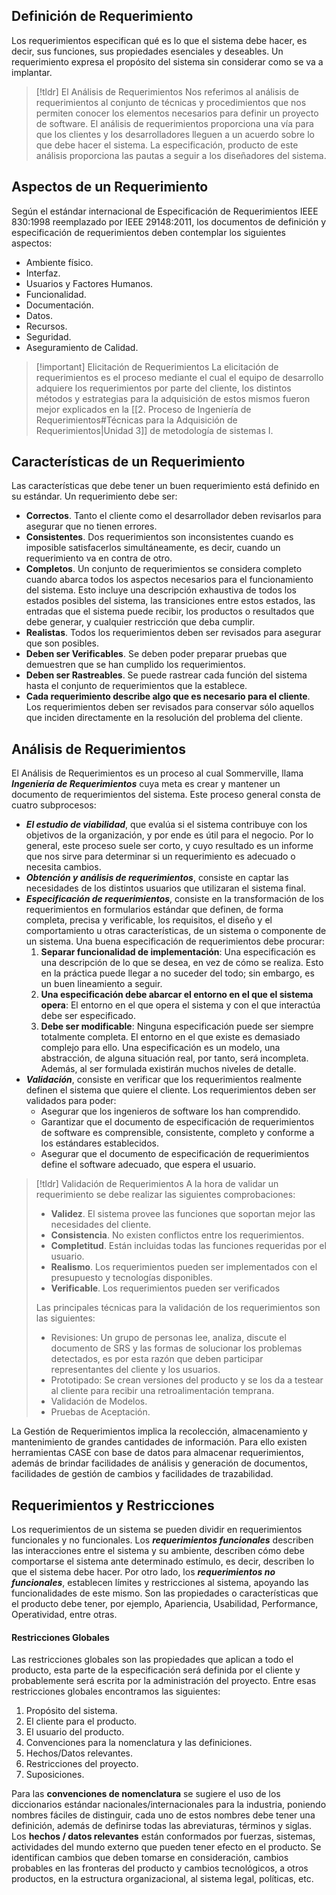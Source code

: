 ## Definición de Requerimiento

Los requerimientos especifican qué es lo que el sistema debe hacer, es decir, sus funciones, sus propiedades esenciales y deseables. Un requerimiento expresa el propósito del sistema sin considerar como se va a implantar.

>[!tldr] El Análisis de Requerimientos
>Nos referimos al análisis de requerimientos al conjunto de técnicas y procedimientos que nos permiten conocer los elementos necesarios para definir un proyecto de software. El análisis de requerimientos proporciona una vía para que los clientes y los desarrolladores lleguen a un acuerdo sobre lo que debe hacer el sistema. La especificación, producto de este análisis proporciona las pautas a seguir a los diseñadores del sistema.

## Aspectos de un Requerimiento

Según el estándar internacional de Especificación de Requerimientos IEEE 830:1998 reemplazado por IEEE 29148:2011, los documentos de definición y especificación de requerimientos deben contemplar los siguientes aspectos:

- Ambiente físico.
- Interfaz.
- Usuarios y Factores Humanos.
- Funcionalidad.
- Documentación.
- Datos.
- Recursos.
- Seguridad.
- Aseguramiento de Calidad.

>[!important] Elicitación de Requerimientos
>La elicitación de requerimientos es el proceso mediante el cual el equipo de desarrollo adquiere los requerimientos por parte del cliente, los distintos métodos y estrategias para la adquisición de estos mismos fueron mejor explicados en la [[2. Proceso de Ingeniería de Requerimientos#Técnicas para la Adquisición de Requerimientos|Unidad 3]] de metodología de sistemas I.

## Características de un Requerimiento

Las características que debe tener un buen requerimiento está definido en su estándar. Un requerimiento debe ser:

- **Correctos**. Tanto el cliente como el desarrollador deben revisarlos para asegurar que no tienen errores.
- **Consistentes**. Dos requerimientos son inconsistentes cuando es imposible satisfacerlos simultáneamente, es decir, cuando un requerimiento va en contra de otro.
- **Completos**. Un conjunto de requerimientos se considera completo cuando abarca todos los aspectos necesarios para el funcionamiento del sistema. Esto incluye una descripción exhaustiva de todos los estados posibles del sistema, las transiciones entre estos estados, las entradas que el sistema puede recibir, los productos o resultados que debe generar, y cualquier restricción que deba cumplir.
- **Realistas**. Todos los requerimientos deben ser revisados para asegurar que son posibles.
-  **Deben ser Verificables**. Se deben poder preparar pruebas que demuestren que se han cumplido los requerimientos.
- **Deben ser Rastreables**. Se puede rastrear cada función del sistema hasta el conjunto de requerimientos que la establece.
- **Cada requerimiento describe algo que es necesario para el cliente**. Los requerimientos deben ser revisados para conservar sólo aquellos que inciden directamente en la resolución del problema del cliente.

## Análisis de Requerimientos

El Análisis de Requerimientos es un proceso al cual Sommerville, llama ***Ingeniería de Requerimientos*** cuya meta es crear y mantener un documento de requerimientos del sistema. Este proceso general consta de cuatro subprocesos:

- ***El estudio de viabilidad***, que evalúa si el sistema contribuye con los objetivos de la organización, y por ende es útil para el negocio. Por lo general, este proceso suele ser corto, y cuyo resultado es un informe que nos sirve para determinar si un requerimiento es adecuado o necesita cambios. 
- ***Obtención y análisis de requerimientos***, consiste en captar las necesidades de los distintos usuarios que utilizaran el sistema final.
- ***Especificación de requerimientos***, consiste en la transformación de los requerimientos en formularios estándar que definen, de forma completa, precisa y verificable, los requisitos, el diseño y el comportamiento u otras características, de un sistema o componente de un sistema. Una buena especificación de requerimientos debe procurar:
	1. **Separar funcionalidad de implementación**: Una especificación es una descripción de lo que se desea, en vez de cómo se realiza. Esto en la práctica puede llegar a no suceder del todo; sin embargo, es un buen lineamiento a seguir.
	2. **Una especificación debe abarcar el entorno en el que el sistema opera**: El entorno en el que opera el sistema y con el que interactúa debe ser especificado.
	3. **Debe ser modificable**: Ninguna especificación puede ser siempre totalmente completa. El entorno en el que existe es demasiado complejo para ello. Una especificación es un modelo, una abstracción, de alguna situación real, por tanto, será incompleta. Además, al ser formulada existirán muchos niveles de detalle.
- ***Validación***, consiste en verificar que los requerimientos realmente definen el sistema que quiere el cliente. Los requerimientos deben ser validados para poder:
	- Asegurar que los ingenieros de software los han comprendido.
	- Garantizar que el documento de especificación de requerimientos de software es comprensible, consistente, completo y conforme a los estándares establecidos.
	- Asegurar que el documento de especificación de requerimientos define el software adecuado, que espera el usuario.

>[!tldr] Validación de Requerimientos
>A la hora de validar un requerimiento se debe realizar las siguientes comprobaciones:
>- **Validez**. El sistema provee las funciones que soportan mejor las necesidades del cliente.
>- **Consistencia**. No existen conflictos entre los requerimientos.
>- **Completitud**. Están incluidas todas las funciones requeridas por el usuario.
>- **Realismo**. Los requerimientos pueden ser implementados con el presupuesto y tecnologías disponibles.
>- **Verificable**. Los requerimientos pueden ser verificados
>
>Las principales técnicas para la validación de los requerimientos son las siguientes:
>- Revisiones: Un grupo de personas lee, analiza, discute el documento de SRS y las formas de solucionar los problemas detectados, es por esta razón que deben participar representantes del cliente y los usuarios.
>- Prototipado: Se crean versiones del producto y se los da a testear al cliente para recibir una retroalimentación temprana.
>- Validación de Modelos.
>- Pruebas de Aceptación.

La Gestión de Requerimientos implica la recolección, almacenamiento y mantenimiento de grandes cantidades de información. Para ello existen herramientas CASE con base de datos para almacenar requerimientos, además de brindar facilidades de análisis y generación de documentos, facilidades de gestión de cambios y facilidades de trazabilidad.

## Requerimientos y Restricciones

 Los requerimientos de un sistema se pueden dividir en requerimientos funcionales y no funcionales. Los ***requerimientos funcionales*** describen las interacciones entre el sistema y su ambiente, describen cómo debe comportarse el sistema ante determinado estímulo, es decir, describen lo que el sistema debe hacer. Por otro lado, los ***requerimientos no funcionales***, establecen límites y restricciones al sistema, apoyando las funcionalidades de este mismo. Son las propiedades o características que el producto debe tener, por ejemplo, Apariencia, Usabilidad, Performance, Operatividad, entre otras.

#### Restricciones Globales

Las restricciones globales son las propiedades que aplican a todo el producto, esta parte de la especificación será definida por el cliente y probablemente será escrita por la administración del proyecto. Entre esas restricciones globales encontramos las siguientes:

1. Propósito del sistema.
2. El cliente para el producto.
3. El usuario del producto.
4. Convenciones para la nomenclatura y las definiciones.
5. Hechos/Datos relevantes.
6. Restricciones del proyecto.
7. Suposiciones.

Para las **convenciones de nomenclatura** se sugiere el uso de los diccionarios estándar nacionales/internacionales para la industria, poniendo nombres fáciles de distinguir, cada uno de estos nombres debe tener una definición, además de definirse todas las abreviaturas, términos y siglas.
Los **hechos / datos relevantes** están conformados por fuerzas, sistemas, actividades del mundo externo que pueden tener efecto en el producto. Se identifican cambios que deben tomarse en consideración, cambios probables en las fronteras del producto y cambios tecnológicos, a otros productos, en la estructura organizacional, al sistema legal, políticas, etc.